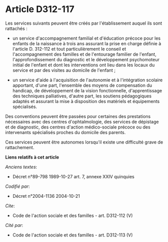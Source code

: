 # Article D312-117

Les services suivants peuvent être créés par l'établissement auquel ils sont rattachés :

- un service d'accompagnement familial et d'éducation précoce pour les enfants de la naissance à trois ans assurant la prise
en charge définie à l'article D. 312-112 et tout particulièrement le conseil et l'accompagnement des familles et de
l'entourage familier de l'enfant, l'approfondissement du diagnostic et le développement psychomoteur initial de l'enfant et
dont les interventions ont lieu dans les locaux du service et par des visites au domicile de l'enfant ;

- un service d'aide à l'acquisition de l'autonomie et à l'intégration scolaire apportant, d'une part, l'ensemble des moyens
de compensation du handicap, de développement de la vision fonctionnelle, d'apprentissage des techniques palliatives, d'autre
part, les soutiens pédagogiques adaptés et assurant la mise à disposition des matériels et équipements spécialisés.

Des conventions peuvent être passées pour certaines des prestations nécessaires avec des centres d'ophtalmologie, des
services de dépistage et de diagnostic, des centres d'action médico-sociale précoce ou des intervenants spécialisés proches
du domicile des parents.

Ces services peuvent être autonomes lorsqu'il existe une difficulté grave de rattachement.

**Liens relatifs à cet article**

_Anciens textes_:

  - Décret n°89-798 1989-10-27 art. 7, annexe XXIV quinquies

_Codifié par_:

  - Décret n°2004-1136 2004-10-21

_Cite_:

  - Code de l'action sociale et des familles - art. D312-112 (V)

_Cité par_:

  - Code de l'action sociale et des familles - art. D312-113 (V)

